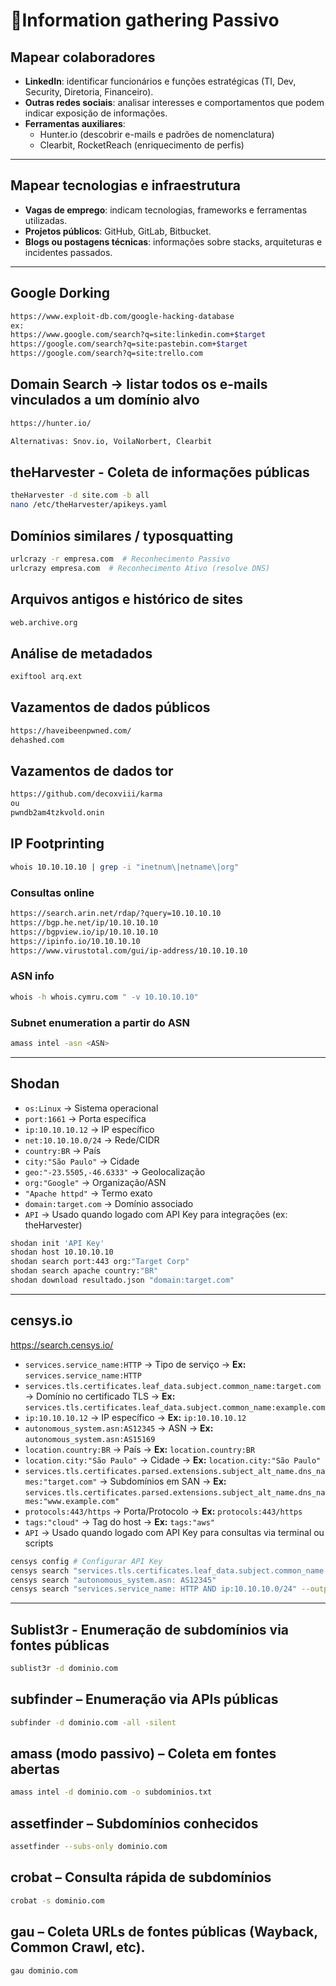 # 🔎Information gathering Passivo

## Mapear colaboradores

- **LinkedIn**: identificar funcionários e funções estratégicas (TI, Dev, Security, Diretoria, Financeiro).  
- **Outras redes sociais**: analisar interesses e comportamentos que podem indicar exposição de informações.  
- **Ferramentas auxiliares**:
  - Hunter.io (descobrir e-mails e padrões de nomenclatura)  
  - Clearbit, RocketReach (enriquecimento de perfis)
---

## Mapear tecnologias e infraestrutura

- **Vagas de emprego**: indicam tecnologias, frameworks e ferramentas utilizadas.  
- **Projetos públicos**: GitHub, GitLab, Bitbucket.  
- **Blogs ou postagens técnicas**: informações sobre stacks, arquiteturas e incidentes passados.  

---

## Google Dorking

```bash
https://www.exploit-db.com/google-hacking-database
ex:
https://www.google.com/search?q=site:linkedin.com+$target
https://google.com/search?q=site:pastebin.com+$target
https://google.com/search?q=site:trello.com
```
## Domain Search → listar todos os e-mails vinculados a um domínio alvo
```bash
https://hunter.io/
```
```bash
Alternativas: Snov.io, VoilaNorbert, Clearbit
```
## theHarvester - Coleta de informações públicas
```bash
theHarvester -d site.com -b all
nano /etc/theHarvester/apikeys.yaml
```

## Domínios similares / typosquatting
```bash
urlcrazy -r empresa.com  # Reconhecimento Passivo
urlcrazy empresa.com  # Reconhecimento Ativo (resolve DNS)
```

## Arquivos antigos e histórico de sites
```bash
web.archive.org
```

## Análise de metadados
```bash
exiftool arq.ext
```

## Vazamentos de dados públicos
```bash
https://haveibeenpwned.com/
dehashed.com
```

## Vazamentos de dados tor
```bash
https://github.com/decoxviii/karma
ou
pwndb2am4tzkvold.onin
```

## IP Footprinting
```bash
whois 10.10.10.10 | grep -i "inetnum\|netname\|org"
```
### Consultas online
```bash
https://search.arin.net/rdap/?query=10.10.10.10
https://bgp.he.net/ip/10.10.10.10
https://bgpview.io/ip/10.10.10.10
https://ipinfo.io/10.10.10.10
https://www.virustotal.com/gui/ip-address/10.10.10.10

```

### ASN info
```bash
whois -h whois.cymru.com " -v 10.10.10.10"
```

### Subnet enumeration a partir do ASN
```bash
amass intel -asn <ASN>
```

---

## Shodan

- `os:Linux` → Sistema operacional  
- `port:1661` → Porta específica  
- `ip:10.10.10.12` → IP específico  
- `net:10.10.10.0/24` → Rede/CIDR  
- `country:BR` → País  
- `city:"São Paulo"` → Cidade  
- `geo:"-23.5505,-46.6333"` → Geolocalização  
- `org:"Google"` → Organização/ASN  
- `"Apache httpd"` → Termo exato  
- `domain:target.com` → Domínio associado  
- `API` → Usado quando logado com API Key para integrações (ex: theHarvester)

```bash
shodan init 'API Key'
shodan host 10.10.10.10
shodan search port:443 org:"Target Corp"
shodan search apache country:"BR"
shodan download resultado.json "domain:target.com"

```
---

## censys.io 

https://search.censys.io/

- `services.service_name:HTTP` → Tipo de serviço → **Ex:** `services.service_name:HTTP`  
- `services.tls.certificates.leaf_data.subject.common_name:target.com` → Domínio no certificado TLS → **Ex:** `services.tls.certificates.leaf_data.subject.common_name:example.com`  
- `ip:10.10.10.12` → IP específico → **Ex:** `ip:10.10.10.12`  
- `autonomous_system.asn:AS12345` → ASN → **Ex:** `autonomous_system.asn:AS15169`  
- `location.country:BR` → País → **Ex:** `location.country:BR`  
- `location.city:"São Paulo"` → Cidade → **Ex:** `location.city:"São Paulo"`  
- `services.tls.certificates.parsed.extensions.subject_alt_name.dns_names:"target.com"` → Subdomínios em SAN → **Ex:** `services.tls.certificates.parsed.extensions.subject_alt_name.dns_names:"www.example.com"`  
- `protocols:443/https` → Porta/Protocolo → **Ex:** `protocols:443/https`  
- `tags:"cloud"` → Tag do host → **Ex:** `tags:"aws"`  
- `API` → Usado quando logado com API Key para consultas via terminal ou scripts 

```bash
censys config # Configurar API Key
censys search "services.tls.certificates.leaf_data.subject.common_name: target.com"
censys search "autonomous_system.asn: AS12345"
censys search "services.service_name: HTTP AND ip:10.10.10.0/24" --output results.json

```
---
## Sublist3r - Enumeração de subdomínios via fontes públicas

```bash
sublist3r -d dominio.com 
```

## subfinder – Enumeração via APIs públicas
```bash
subfinder -d dominio.com -all -silent
```
## amass (modo passivo) – Coleta em fontes abertas

```bash
amass intel -d dominio.com -o subdominios.txt
```

## assetfinder – Subdomínios conhecidos 

```bash
assetfinder --subs-only dominio.com
```
## crobat – Consulta rápida de subdomínios

```bash
crobat -s dominio.com
```

## gau – Coleta URLs de fontes públicas (Wayback, Common Crawl, etc).

```bash
gau dominio.com
```

